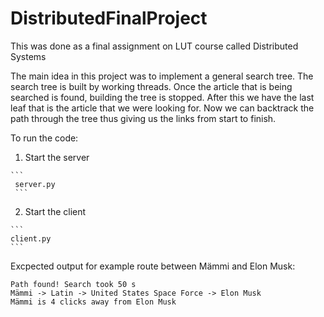# DistributedFinalProject

This was done as a final assignment on LUT course called Distributed Systems

The main idea in this project was to implement a general search tree. The search tree is built by working threads. Once the article that is being searched is found, building the tree is stopped. After this we have the last leaf that is the article that we were looking for. Now we can backtrack the path through the tree thus giving us the links from start to finish. 

To run the code:
  1. Start the server
    
    ```
     server.py
     ```  
  2. Start the client
    
    ```
    client.py
    ```
    
Excpected output for example route between Mämmi and Elon Musk:
```console
Path found! Search took 50 s
Mämmi -> Latin -> United States Space Force -> Elon Musk 
Mämmi is 4 clicks away from Elon Musk
```
